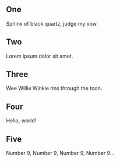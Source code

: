 ## One

Sphinx of black quartz, judge my vow.

## Two

Lorem ipsum dolor sit amet.

## Three

Wee Willie Winkie rins through the toon.

## Four

Hello, world!

## Five

Number 9, Number 9, Number 9, Number 9...
